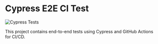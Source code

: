 # Cypress E2E CI Test

![Cypress Tests](https://github.com/kavyasri-singam/cypress-ci-test/actions/workflows/test-upload.yml/badge.svg)

This project contains end-to-end tests using Cypress and GitHub Actions for CI/CD.
